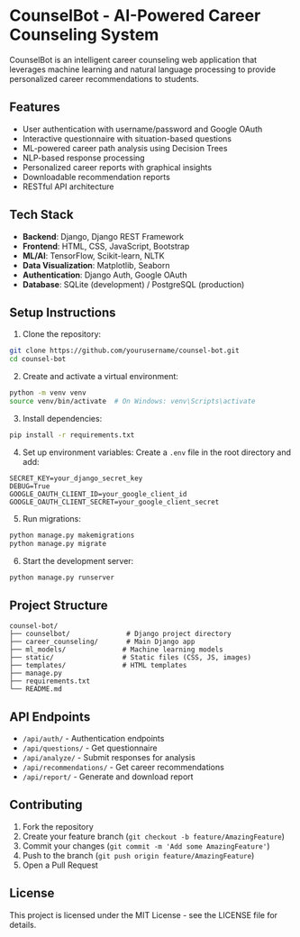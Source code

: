 # CounselBot - AI-Powered Career Counseling System

CounselBot is an intelligent career counseling web application that leverages machine learning and natural language processing to provide personalized career recommendations to students.

## Features

- User authentication with username/password and Google OAuth
- Interactive questionnaire with situation-based questions
- ML-powered career path analysis using Decision Trees
- NLP-based response processing
- Personalized career reports with graphical insights
- Downloadable recommendation reports
- RESTful API architecture

## Tech Stack

- **Backend**: Django, Django REST Framework
- **Frontend**: HTML, CSS, JavaScript, Bootstrap
- **ML/AI**: TensorFlow, Scikit-learn, NLTK
- **Data Visualization**: Matplotlib, Seaborn
- **Authentication**: Django Auth, Google OAuth
- **Database**: SQLite (development) / PostgreSQL (production)

## Setup Instructions

1. Clone the repository:
```bash
git clone https://github.com/yourusername/counsel-bot.git
cd counsel-bot
```

2. Create and activate a virtual environment:
```bash
python -m venv venv
source venv/bin/activate  # On Windows: venv\Scripts\activate
```

3. Install dependencies:
```bash
pip install -r requirements.txt
```

4. Set up environment variables:
Create a `.env` file in the root directory and add:
```
SECRET_KEY=your_django_secret_key
DEBUG=True
GOOGLE_OAUTH_CLIENT_ID=your_google_client_id
GOOGLE_OAUTH_CLIENT_SECRET=your_google_client_secret
```

5. Run migrations:
```bash
python manage.py makemigrations
python manage.py migrate
```

6. Start the development server:
```bash
python manage.py runserver
```

## Project Structure

```
counsel-bot/
├── counselbot/              # Django project directory
├── career_counseling/       # Main Django app
├── ml_models/              # Machine learning models
├── static/                 # Static files (CSS, JS, images)
├── templates/              # HTML templates
├── manage.py              
├── requirements.txt       
└── README.md             
```

## API Endpoints

- `/api/auth/` - Authentication endpoints
- `/api/questions/` - Get questionnaire
- `/api/analyze/` - Submit responses for analysis
- `/api/recommendations/` - Get career recommendations
- `/api/report/` - Generate and download report

## Contributing

1. Fork the repository
2. Create your feature branch (`git checkout -b feature/AmazingFeature`)
3. Commit your changes (`git commit -m 'Add some AmazingFeature'`)
4. Push to the branch (`git push origin feature/AmazingFeature`)
5. Open a Pull Request

## License

This project is licensed under the MIT License - see the LICENSE file for details. 